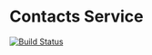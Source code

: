 # Contacts Service

[![Build Status](https://travis-ci.org/andrei-hameza/contacts-service.svg?branch=master)](https://travis-ci.org/andrei-hameza/contacts-service)
